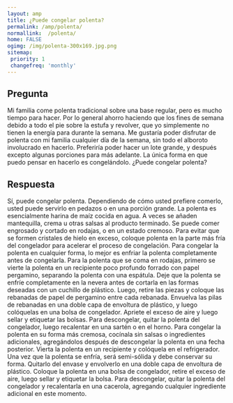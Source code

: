 ```yaml
---
layout: amp
title: ¿Puede congelar polenta?  
permalink: /amp/polenta/
normallink:  /polenta/
home: FALSE
ogimg: /img/polenta-300x169.jpg.png
sitemap:
 priority: 1
 changefreq: 'monthly'
---
```




## Pregunta

Mi familia come polenta tradicional sobre una base regular, pero es mucho tiempo para hacer. Por lo general ahorro haciendo que los fines de semana debido a todo el pie sobre la estufa y revolver, que yo simplemente no tienen la energía para durante la semana. Me gustaría poder disfrutar de polenta con mi familia cualquier día de la semana, sin todo el alboroto involucrado en hacerlo. Preferiría poder hacer un lote grande, y después excepto algunas porciones para más adelante. La única forma en que puedo pensar en hacerlo es congelándolo. ¿Puede congelar polenta?


<amp-img src="https://sepuedecongelar.com/img/polenta-300x169.jpg" alt="¿Puede congelar polenta?" height="400" width="800"></amp-img>


## Respuesta

Sí, puede congelar polenta. Dependiendo de cómo usted prefiere comerlo, usted puede servirlo en pedazos o en una porción grande. La polenta es esencialmente harina de maíz cocida en agua. A veces se añaden mantequilla, crema u otras salsas al producto terminado. Se puede comer engrosado y cortado en rodajas, o en un estado cremoso. Para evitar que se formen cristales de hielo en exceso, coloque polenta en la parte más fría del congelador para acelerar el proceso de congelación.
Para congelar la polenta en cualquier forma, lo mejor es enfriar la polenta completamente antes de congelarla. Para la polenta que se coma en rodajas, primero se vierte la polenta en un recipiente poco profundo forrado con papel pergamino, separando la polenta con una espátula. Deje que la polenta se enfríe completamente en la nevera antes de cortarla en las formas deseadas con un cuchillo de plástico. Luego, retire las piezas y coloque las rebanadas de papel de pergamino entre cada rebanada. Envuelva las pilas de rebanadas en una doble capa de envoltura de plástico, y luego colóquelas en una bolsa de congelador. Apriete el exceso de aire y luego sellar y etiquetar las bolsas. Para descongelar, quitar la polenta del congelador, luego recalentar en una sartén o en el horno.
Para congelar la polenta en su forma más cremosa, cocínala sin salsas o ingredientes adicionales, agregándolos después de descongelar la polenta en una fecha posterior. Vierta la polenta en un recipiente y colóquela en el refrigerador. Una vez que la polenta se enfría, será semi-sólida y debe conservar su forma. Quitarlo del envase y envolverlo en una doble capa de envoltura de plástico. Coloque la polenta en una bolsa de congelador, retire el exceso de aire, luego sellar y etiquetar la bolsa. Para descongelar, quitar la polenta del congelador y recalentarla en una cacerola, agregando cualquier ingrediente adicional en este momento.
